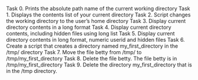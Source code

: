 Task 0. Prints the absolute path name of the current working directory
Task 1. Displays the contents list of your current directory
Task 2. Script changes the working directory to the user’s home directory
Task 3. Display current directory contents in a long format
Task 4. Display current directory contents, including hidden files using long list
Task 5. Display current directory contents in long format, numeric userid and hidden files
Task 6. Create a script that creates a directory named my_first_directory in the /tmp/ directory
Task 7. Move the file betty from /tmp/ to /tmp/my_first_directory
Task 8. Delete the file betty. The file betty is in /tmp/my_first_directory
Task 9. Delete the directory my_first_directory that is in the /tmp directory.
